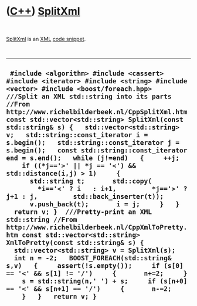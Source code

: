 



 

 

 

 

 

([C++](Cpp.md)) [SplitXml](CppSplitXml.md)
============================================

 

[SplitXml](CppSplitXml.md) is an [XML](CppXml.md) [code
snippet](CppCodeSnippets.md).

 

  -------------------------------------------------------------------------------------------------------------------------------------------------------------------------------------------------------------------------------------------------------------------------------------------------------------------------------------------------------------------------------------------------------------------------------------------------------------------------------------------------------------------------------------------------------------------------------------------------------------------------------------------------------------------------------------------------------------------------------------------------------------------------------------------------------------------------------------------------------------------------------------------------------------------------------------------------------------------------------------------------------------------------------------------------------------------------------------------------------------------------------------------------------------------------------------------------------------------------------------------
  ` #include <algorithm> #include <cassert> #include <iterator> #include <string> #include <vector> #include <boost/foreach.hpp>  ///Split an XML std::string into its parts //From http://www.richelbilderbeek.nl/CppSplitXml.htm const std::vector<std::string> SplitXml(const std::string& s) {   std::vector<std::string> v;   std::string::const_iterator i = s.begin();   std::string::const_iterator j = s.begin();   const std::string::const_iterator end = s.end();   while (j!=end)   {     ++j;     if ((*j=='>' || *j == '<') && std::distance(i,j) > 1)     {       std::string t;       std::copy(         *i=='<' ? i   : i+1,         *j=='>' ? j+1 : j,         std::back_inserter(t));       v.push_back(t);       i = j;     }   }   return v; }  ///Pretty-print an XML std::string //From http://www.richelbilderbeek.nl/CppXmlToPretty.htm const std::vector<std::string> XmlToPretty(const std::string& s) {   std::vector<std::string> v = SplitXml(s);   int n = -2;   BOOST_FOREACH(std::string& s,v)   {     assert(!s.empty());     if (s[0] == '<' && s[1] != '/')     {       n+=2;     }     s = std::string(n,' ') + s;     if (s[n+0] == '<' && s[n+1] == '/')     {       n-=2;     }   }   return v; }`
  -------------------------------------------------------------------------------------------------------------------------------------------------------------------------------------------------------------------------------------------------------------------------------------------------------------------------------------------------------------------------------------------------------------------------------------------------------------------------------------------------------------------------------------------------------------------------------------------------------------------------------------------------------------------------------------------------------------------------------------------------------------------------------------------------------------------------------------------------------------------------------------------------------------------------------------------------------------------------------------------------------------------------------------------------------------------------------------------------------------------------------------------------------------------------------------------------------------------------------------------

 

 

 

 

 





 



